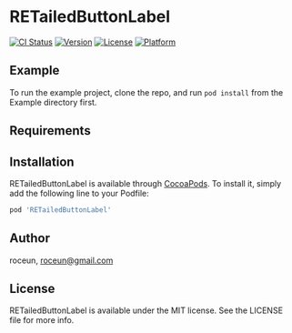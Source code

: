 # RETailedButtonLabel

[![CI Status](https://img.shields.io/travis/roceun/RETailedButtonLabel.svg?style=flat)](https://travis-ci.org/roceun/RETailedButtonLabel)
[![Version](https://img.shields.io/cocoapods/v/RETailedButtonLabel.svg?style=flat)](https://cocoapods.org/pods/RETailedButtonLabel)
[![License](https://img.shields.io/cocoapods/l/RETailedButtonLabel.svg?style=flat)](https://cocoapods.org/pods/RETailedButtonLabel)
[![Platform](https://img.shields.io/cocoapods/p/RETailedButtonLabel.svg?style=flat)](https://cocoapods.org/pods/RETailedButtonLabel)

## Example

To run the example project, clone the repo, and run `pod install` from the Example directory first.

## Requirements

## Installation

RETailedButtonLabel is available through [CocoaPods](https://cocoapods.org). To install
it, simply add the following line to your Podfile:

```ruby
pod 'RETailedButtonLabel'
```

## Author

roceun, roceun@gmail.com

## License

RETailedButtonLabel is available under the MIT license. See the LICENSE file for more info.
